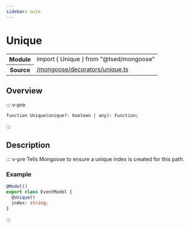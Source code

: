 ```yaml
---
sidebar: auto
---
```

# Unique <Badge text="Decorator" type="decorator"/>
<!-- Summary -->
<section class="symbol-info"><table class="is-full-width"><tbody><tr><th>Module</th><td><div class="lang-typescript"><span class="token keyword">import</span> { Unique }&nbsp;<span class="token keyword">from</span>&nbsp;<span class="token string">"@tsed/mongoose"</span></div></td></tr><tr><th>Source</th><td><a href="https://github.com/Romakita/ts-express-decorators/blob/v4.30.0/src//mongoose/decorators/unique.ts#L0-L0">/mongoose/decorators/unique.ts</a></td></tr></tbody></table></section>

<!-- Overview -->
## Overview


::: v-pre
<pre><code class="typescript-lang ">function <span class="token function">Unique</span><span class="token punctuation">(</span>unique?<span class="token punctuation">:</span> <span class="token keyword">boolean</span> | <span class="token keyword">any</span><span class="token punctuation">)</span><span class="token punctuation">:</span> Function<span class="token punctuation">;</span></code></pre>
:::


<!-- Description -->
## Description

::: v-pre
Tells Mongoose to ensure a unique index is created for this path.

### Example

```typescript
@Model()
export class EventModel {
  @Unique()
  index: string;
}
```

:::